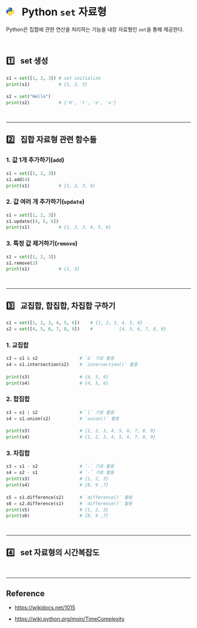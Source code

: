 # <a href="https://www.python.org/"><img src="https://raw.githubusercontent.com/KIMBIBLE/KIMBIBLE/main/icons/python.svg" title="Python" width="22px"/></a>&ensp; Python `set` 자료형

Python은 집합에 관한 연산을 처리하는 기능을 내장 자료형인 `set`을 통해 제공한다.

<br/>

## :one:&ensp; set 생성

```py
s1 = set([1, 2, 3]) # set initialize
print(s1)           # {1, 2, 3}

s2 = set("Hello")
print(s2)           # {'H', 'l', 'e', 'o'}
```

<br/>

---
## :two:&ensp; 집합 자료형 관련 함수들

### 1. 값 1개 추가하기(`add`)

```py
s1 = set([1, 2, 3])
s1.add(4)
print(s1)           # {1, 2, 3, 4}
```

### 2. 값 여러 개 추가하기(`update`)

```py
s1 = set([1, 2, 3])
s1.update([4, 5, 6])
print(s1)           # {1, 2, 3, 4, 5, 6}
```

### 3. 특정 값 제거하기(`remove`)

```py
s1 = set([1, 2, 3])
s1.remove(2)
print(s1)           # {1, 3}
```

<br/>

---
## :three:&ensp; 교집합, 합집합, 차집합 구하기

```py
s1 = set([1, 2, 3, 4, 5, 6])    # {1, 2, 3, 4, 5, 6}
s2 = set([4, 5, 6, 7, 8, 9])    #          {4, 5, 6, 7, 8, 9}
```

### 1. 교집합

```py
s3 = s1 & s2                # `&` 기호 활용
s4 = s1.intersection(s2)    # `intersection()` 활용

print(s3)                   # {4, 5, 6}
print(s4)                   # {4, 5, 6}
```

### 2. 합집합

```py
s3 = s1 | s2                # `|` 기호 활용
s4 = s1.union(s2)           # `union()` 활용

print(s3)                   # {1, 2, 3, 4, 5, 6, 7, 8, 9}
print(s4)                   # {1, 2, 3, 4, 5, 6, 7, 8, 9}
```

### 3. 차집합

```py
s3 = s1 - s2                # `-` 기호 활용
s4 = s2 - s1                # `-` 기호 활용
print(s3)                   # {1, 2, 3}
print(s4)                   # {8, 9 ,7}

s5 = s1.difference(s2)      # `difference()` 활용
s6 = s2.difference(s1)      # `difference()` 활용
print(s5)                   # {1, 2, 3}
print(s6)                   # {8, 9 ,7}
```

<br/>

---
## :four:&ensp; set 자료형의 시간복잡도

<br/>

---
## Reference

* https://wikidocs.net/1015

* https://wiki.python.org/moin/TimeComplexity
